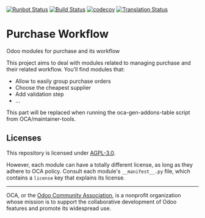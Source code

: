[![Runbot Status](https://runbot.odoo-community.org/runbot/badge/flat/142/13.0.svg)](https://runbot.odoo-community.org/runbot/repo/github-com-oca-purchase-workflow-142)
[![Build Status](https://travis-ci.com/OCA/purchase-workflow.svg?branch=13.0)](https://travis-ci.com/OCA/purchase-workflow)
[![codecov](https://codecov.io/gh/OCA/purchase-workflow/branch/13.0/graph/badge.svg)](https://codecov.io/gh/OCA/purchase-workflow)
[![Translation Status](https://translation.odoo-community.org/widgets/purchase-workflow-13-0/-/svg-badge.svg)](https://translation.odoo-community.org/engage/purchase-workflow-13-0/?utm_source=widget)

<!-- /!\ do not modify above this line -->

# Purchase Workflow

Odoo modules for purchase and its workflow

This project aims to deal with modules related to managing purchase and their related workflow. You'll find modules that:

 - Allow to easily group purchase orders
 - Choose the cheapest supplier
 - Add validation step
 - ...


<!-- /!\ do not modify below this line -->

<!-- prettier-ignore-start -->

[//]: # (addons)

This part will be replaced when running the oca-gen-addons-table script from OCA/maintainer-tools.

[//]: # (end addons)

<!-- prettier-ignore-end -->

## Licenses

This repository is licensed under [AGPL-3.0](LICENSE).

However, each module can have a totally different license, as long as they adhere to OCA
policy. Consult each module's `__manifest__.py` file, which contains a `license` key
that explains its license.

----

OCA, or the [Odoo Community Association](http://odoo-community.org/), is a nonprofit
organization whose mission is to support the collaborative development of Odoo features
and promote its widespread use.
